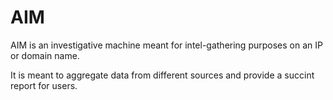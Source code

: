 # AIM
AIM is an investigative machine meant for intel-gathering purposes on an IP or domain name.

It is meant to aggregate data from different sources and provide a succint report for users.

